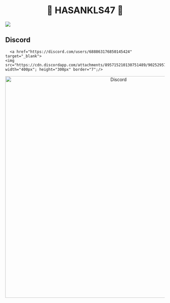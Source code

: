 <h1 align="center">👑 HASANKLS47 👑</h1>

<a href="https://discord.com/users/688863176850145424"><img src="https://cdn.discordapp.com/attachments/895715210130751489/902529579976101898/ddd.PNG"></a>
## Discord
      <a href="https://discord.com/users/688863176850145424" target="_blank">
    <img src="https://cdn.discordapp.com/attachments/895715210130751489/902529579976101898/ddd.PNG" width="400px"; height="300px" border="7";/>	 
<p align="center">
  <img width="700" align="center" src="https://cdn.discordapp.com/attachments/895715210130751489/902529579976101898/ddd.PNG" alt="Discord"/>
</p>
